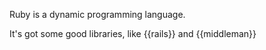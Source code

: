 Ruby is a dynamic programming language.

It's got some good libraries, like {{rails}} and {{middleman}}
